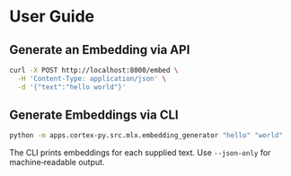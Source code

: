 # User Guide

## Generate an Embedding via API
```bash
curl -X POST http://localhost:8000/embed \
  -H 'Content-Type: application/json' \
  -d '{"text":"hello world"}'
```

## Generate Embeddings via CLI
```bash
python -m apps.cortex-py.src.mlx.embedding_generator "hello" "world"
```

The CLI prints embeddings for each supplied text. Use `--json-only` for machine‑readable output.
